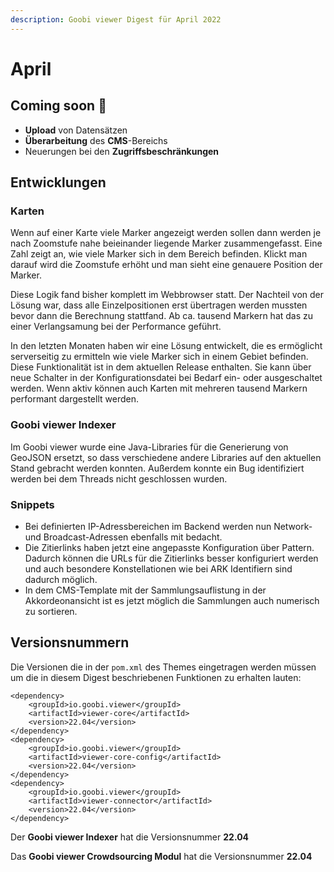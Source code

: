 ```yaml
---
description: Goobi viewer Digest für April 2022
---
```


# April

## Coming soon :rocket:

* **Upload** von Datensätzen
* **Überarbeitung** des **CMS**-Bereichs
* Neuerungen bei den **Zugriffsbeschränkungen**

## Entwicklungen

### Karten

Wenn auf einer Karte viele Marker angezeigt werden sollen dann werden je nach Zoomstufe nahe beieinander liegende Marker zusammengefasst. Eine Zahl zeigt an, wie viele Marker sich in dem Bereich befinden. Klickt man darauf wird die Zoomstufe erhöht und man sieht eine genauere Position der Marker.

Diese Logik fand bisher komplett im Webbrowser statt. Der Nachteil von der Lösung war, dass alle Einzelpositionen erst übertragen werden mussten bevor dann die Berechnung stattfand. Ab ca. tausend Markern hat das zu einer Verlangsamung bei der Performance geführt.

In den letzten Monaten haben wir eine Lösung entwickelt, die es ermöglicht serverseitig zu ermitteln wie viele Marker sich in einem Gebiet befinden. Diese Funktionalität ist in dem aktuellen Release enthalten. Sie kann über neue Schalter in der Konfigurationsdatei bei Bedarf ein- oder ausgeschaltet werden. Wenn aktiv können auch Karten mit mehreren tausend Markern performant dargestellt werden.

### Goobi viewer Indexer

Im Goobi viewer wurde eine Java-Libraries für die Generierung von GeoJSON ersetzt, so dass verschiedene andere Libraries auf den aktuellen Stand gebracht werden konnten. Außerdem konnte ein Bug identifiziert werden bei dem Threads nicht geschlossen wurden.

### Snippets

* Bei definierten IP-Adressbereichen im Backend werden nun Network- und Broadcast-Adressen ebenfalls mit bedacht.
* Die Zitierlinks haben jetzt eine angepasste Konfiguration über Pattern. Dadurch können die URLs für die Zitierlinks besser konfiguriert werden und auch besondere Konstellationen wie bei ARK Identifiern sind dadurch möglich.
* In dem CMS-Template mit der Sammlungsauflistung in der Akkordeonansicht ist es jetzt möglich die Sammlungen auch numerisch zu sortieren.

## Versionsnummern

Die Versionen die in der `pom.xml` des Themes eingetragen werden müssen um die in diesem Digest beschriebenen Funktionen zu erhalten lauten:

```markup
<dependency>
    <groupId>io.goobi.viewer</groupId>
    <artifactId>viewer-core</artifactId>
    <version>22.04</version>
</dependency>
<dependency>
    <groupId>io.goobi.viewer</groupId>
    <artifactId>viewer-core-config</artifactId>
    <version>22.04</version>
</dependency>
<dependency>
    <groupId>io.goobi.viewer</groupId>
    <artifactId>viewer-connector</artifactId>
    <version>22.04</version>
</dependency>
```

Der **Goobi viewer Indexer** hat die Versionsnummer **22.04**

Das **Goobi viewer Crowdsourcing Modul** hat die Versionsnummer **22.04**
